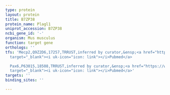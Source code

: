 ```yaml
---
type: protein
layout: protein
title: B7ZP38
protein_name: Plagl1
uniprot_accession: B7ZP38
ncbi_gene_id: '-'
organism: Mus musculus
function: target gene
orthologs: ''
tfs: 'Mecp2,Q9Z2D6,17257,TRRUST,inferred by curator,&ensp;<a href="https://www.ncbi.nlm.nih.gov/pubmed/?term=18989361%5Buid%5D+OR+29087512%5Buid%5D"
  target="_blank"><i uk-icon="icon: link"></i>Pubmed</a>

  Pax6,P63015,18508,TRRUST,inferred by curator,&ensp;<a href="https://www.ncbi.nlm.nih.gov/pubmed/?term=24073291%5Buid%5D+OR+29087512%5Buid%5D"
  target="_blank"><i uk-icon="icon: link"></i>Pubmed</a>'
targets: ''
binding_sites: ''

---
```

